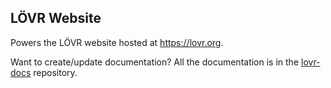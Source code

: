 LÖVR Website
---

Powers the LÖVR website hosted at <https://lovr.org>.

Want to create/update documentation?  All the documentation is in the
[lovr-docs](https://github.com/bjornbytes/lovr-docs) repository.
